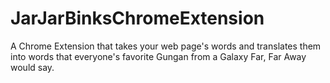 # JarJarBinksChromeExtension
A Chrome Extension that takes your web page's words and translates them into words that everyone's favorite Gungan from a Galaxy Far, Far Away would say.  

